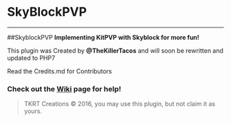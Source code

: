 # SkyBlockPVP
***

##SkyblockPVP
**Implementing KitPVP with Skyblock for more fun!**

This plugin was Created by **@TheKillerTacos**
and will soon be rewritten and updated to PHP7

Read the Credits.md for Contributors

### Check out the [Wiki](https://github.com/TheKillerTacos/SkyBlockPVP/wiki) page for help!

> TKRT Creations © 2016, you may use this plugin, but not claim it as yours.
